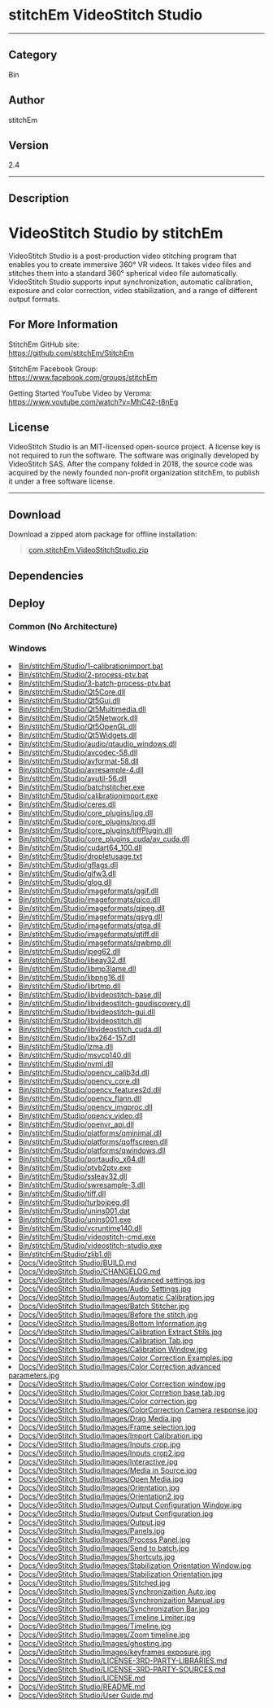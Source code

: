 # stitchEm VideoStitch Studio
___

## Category
Bin

## Author
stitchEm

## Version
2.4

___

## Description
<h1>VideoStitch Studio by stitchEm</h1>

<p>VideoStitch Studio is a post-production video stitching program that enables you to create immersive 360&deg; VR videos. It takes video files and stitches them into a standard 360&deg; spherical video file automatically. VideoStitch Studio supports input synchronization, automatic calibration, exposure and color correction, video stabilization, and a range of different output formats.</p>

<h2>For More Information</h2>

<p>StitchEm GitHub site:<br>
<a href="https://github.com/stitchEm/StitchEm">https://github.com/stitchEm/StitchEm</a></p>

<p>StitchEm Facebook Group:<br>
<a href="https://www.facebook.com/groups/stitchEm">https://www.facebook.com/groups/stitchEm</a></p>

<p>Getting Started YouTube Video by Veroma:<br>
<a href="https://www.youtube.com/watch?v=MhC42-t8nEg">https://www.youtube.com/watch?v=MhC42-t8nEg</a></p>

<h2>License</h2>
<p>VideoStitch Studio is an MIT-licensed open-source project. A license key is not required to run the software. The software was originally developed by VideoStitch SAS. After the company folded in 2018, the source code was acquired by the newly founded non-profit organization stitchEm, to publish it under a free software license.</p>

___

## Download

Download a zipped atom package for offline installation:
> [com.stitchEm.VideoStitchStudio.zip](https://gitlab.com/WeSuckLess/Reactor/-/archive/master/Reactor-master.zip?path=Atoms/com.stitchEm.VideoStitchStudio)  

## Dependencies

## Deploy

### Common (No Architecture)

<ul>
</ul>

### Windows

<li><a href="https://gitlab.com/WeSuckLess/Reactor/-/blob/master/Atoms/com.stitchEm.VideoStitchStudio/Windows/Bin/stitchEm/Studio/1-calibrationimport.bat?ref_type=heads">Bin/stitchEm/Studio/1-calibrationimport.bat</a></li>
<li><a href="https://gitlab.com/WeSuckLess/Reactor/-/blob/master/Atoms/com.stitchEm.VideoStitchStudio/Windows/Bin/stitchEm/Studio/2-process-ptv.bat?ref_type=heads">Bin/stitchEm/Studio/2-process-ptv.bat</a></li>
<li><a href="https://gitlab.com/WeSuckLess/Reactor/-/blob/master/Atoms/com.stitchEm.VideoStitchStudio/Windows/Bin/stitchEm/Studio/3-batch-process-ptv.bat?ref_type=heads">Bin/stitchEm/Studio/3-batch-process-ptv.bat</a></li>
<li><a href="https://gitlab.com/WeSuckLess/Reactor/-/blob/master/Atoms/com.stitchEm.VideoStitchStudio/Windows/Bin/stitchEm/Studio/Qt5Core.dll?ref_type=heads">Bin/stitchEm/Studio/Qt5Core.dll</a></li>
<li><a href="https://gitlab.com/WeSuckLess/Reactor/-/blob/master/Atoms/com.stitchEm.VideoStitchStudio/Windows/Bin/stitchEm/Studio/Qt5Gui.dll?ref_type=heads">Bin/stitchEm/Studio/Qt5Gui.dll</a></li>
<li><a href="https://gitlab.com/WeSuckLess/Reactor/-/blob/master/Atoms/com.stitchEm.VideoStitchStudio/Windows/Bin/stitchEm/Studio/Qt5Multimedia.dll?ref_type=heads">Bin/stitchEm/Studio/Qt5Multimedia.dll</a></li>
<li><a href="https://gitlab.com/WeSuckLess/Reactor/-/blob/master/Atoms/com.stitchEm.VideoStitchStudio/Windows/Bin/stitchEm/Studio/Qt5Network.dll?ref_type=heads">Bin/stitchEm/Studio/Qt5Network.dll</a></li>
<li><a href="https://gitlab.com/WeSuckLess/Reactor/-/blob/master/Atoms/com.stitchEm.VideoStitchStudio/Windows/Bin/stitchEm/Studio/Qt5OpenGL.dll?ref_type=heads">Bin/stitchEm/Studio/Qt5OpenGL.dll</a></li>
<li><a href="https://gitlab.com/WeSuckLess/Reactor/-/blob/master/Atoms/com.stitchEm.VideoStitchStudio/Windows/Bin/stitchEm/Studio/Qt5Widgets.dll?ref_type=heads">Bin/stitchEm/Studio/Qt5Widgets.dll</a></li>
<li><a href="https://gitlab.com/WeSuckLess/Reactor/-/blob/master/Atoms/com.stitchEm.VideoStitchStudio/Windows/Bin/stitchEm/Studio/audio/qtaudio_windows.dll?ref_type=heads">Bin/stitchEm/Studio/audio/qtaudio_windows.dll</a></li>
<li><a href="https://gitlab.com/WeSuckLess/Reactor/-/blob/master/Atoms/com.stitchEm.VideoStitchStudio/Windows/Bin/stitchEm/Studio/avcodec-58.dll?ref_type=heads">Bin/stitchEm/Studio/avcodec-58.dll</a></li>
<li><a href="https://gitlab.com/WeSuckLess/Reactor/-/blob/master/Atoms/com.stitchEm.VideoStitchStudio/Windows/Bin/stitchEm/Studio/avformat-58.dll?ref_type=heads">Bin/stitchEm/Studio/avformat-58.dll</a></li>
<li><a href="https://gitlab.com/WeSuckLess/Reactor/-/blob/master/Atoms/com.stitchEm.VideoStitchStudio/Windows/Bin/stitchEm/Studio/avresample-4.dll?ref_type=heads">Bin/stitchEm/Studio/avresample-4.dll</a></li>
<li><a href="https://gitlab.com/WeSuckLess/Reactor/-/blob/master/Atoms/com.stitchEm.VideoStitchStudio/Windows/Bin/stitchEm/Studio/avutil-56.dll?ref_type=heads">Bin/stitchEm/Studio/avutil-56.dll</a></li>
<li><a href="https://gitlab.com/WeSuckLess/Reactor/-/blob/master/Atoms/com.stitchEm.VideoStitchStudio/Windows/Bin/stitchEm/Studio/batchstitcher.exe?ref_type=heads">Bin/stitchEm/Studio/batchstitcher.exe</a></li>
<li><a href="https://gitlab.com/WeSuckLess/Reactor/-/blob/master/Atoms/com.stitchEm.VideoStitchStudio/Windows/Bin/stitchEm/Studio/calibrationimport.exe?ref_type=heads">Bin/stitchEm/Studio/calibrationimport.exe</a></li>
<li><a href="https://gitlab.com/WeSuckLess/Reactor/-/blob/master/Atoms/com.stitchEm.VideoStitchStudio/Windows/Bin/stitchEm/Studio/ceres.dll?ref_type=heads">Bin/stitchEm/Studio/ceres.dll</a></li>
<li><a href="https://gitlab.com/WeSuckLess/Reactor/-/blob/master/Atoms/com.stitchEm.VideoStitchStudio/Windows/Bin/stitchEm/Studio/core_plugins/jpg.dll?ref_type=heads">Bin/stitchEm/Studio/core_plugins/jpg.dll</a></li>
<li><a href="https://gitlab.com/WeSuckLess/Reactor/-/blob/master/Atoms/com.stitchEm.VideoStitchStudio/Windows/Bin/stitchEm/Studio/core_plugins/png.dll?ref_type=heads">Bin/stitchEm/Studio/core_plugins/png.dll</a></li>
<li><a href="https://gitlab.com/WeSuckLess/Reactor/-/blob/master/Atoms/com.stitchEm.VideoStitchStudio/Windows/Bin/stitchEm/Studio/core_plugins/tiffPlugin.dll?ref_type=heads">Bin/stitchEm/Studio/core_plugins/tiffPlugin.dll</a></li>
<li><a href="https://gitlab.com/WeSuckLess/Reactor/-/blob/master/Atoms/com.stitchEm.VideoStitchStudio/Windows/Bin/stitchEm/Studio/core_plugins_cuda/av_cuda.dll?ref_type=heads">Bin/stitchEm/Studio/core_plugins_cuda/av_cuda.dll</a></li>
<li><a href="https://gitlab.com/WeSuckLess/Reactor/-/blob/master/Atoms/com.stitchEm.VideoStitchStudio/Windows/Bin/stitchEm/Studio/cudart64_100.dll?ref_type=heads">Bin/stitchEm/Studio/cudart64_100.dll</a></li>
<li><a href="https://gitlab.com/WeSuckLess/Reactor/-/blob/master/Atoms/com.stitchEm.VideoStitchStudio/Windows/Bin/stitchEm/Studio/dropletusage.txt?ref_type=heads">Bin/stitchEm/Studio/dropletusage.txt</a></li>
<li><a href="https://gitlab.com/WeSuckLess/Reactor/-/blob/master/Atoms/com.stitchEm.VideoStitchStudio/Windows/Bin/stitchEm/Studio/gflags.dll?ref_type=heads">Bin/stitchEm/Studio/gflags.dll</a></li>
<li><a href="https://gitlab.com/WeSuckLess/Reactor/-/blob/master/Atoms/com.stitchEm.VideoStitchStudio/Windows/Bin/stitchEm/Studio/glfw3.dll?ref_type=heads">Bin/stitchEm/Studio/glfw3.dll</a></li>
<li><a href="https://gitlab.com/WeSuckLess/Reactor/-/blob/master/Atoms/com.stitchEm.VideoStitchStudio/Windows/Bin/stitchEm/Studio/glog.dll?ref_type=heads">Bin/stitchEm/Studio/glog.dll</a></li>
<li><a href="https://gitlab.com/WeSuckLess/Reactor/-/blob/master/Atoms/com.stitchEm.VideoStitchStudio/Windows/Bin/stitchEm/Studio/imageformats/qgif.dll?ref_type=heads">Bin/stitchEm/Studio/imageformats/qgif.dll</a></li>
<li><a href="https://gitlab.com/WeSuckLess/Reactor/-/blob/master/Atoms/com.stitchEm.VideoStitchStudio/Windows/Bin/stitchEm/Studio/imageformats/qico.dll?ref_type=heads">Bin/stitchEm/Studio/imageformats/qico.dll</a></li>
<li><a href="https://gitlab.com/WeSuckLess/Reactor/-/blob/master/Atoms/com.stitchEm.VideoStitchStudio/Windows/Bin/stitchEm/Studio/imageformats/qjpeg.dll?ref_type=heads">Bin/stitchEm/Studio/imageformats/qjpeg.dll</a></li>
<li><a href="https://gitlab.com/WeSuckLess/Reactor/-/blob/master/Atoms/com.stitchEm.VideoStitchStudio/Windows/Bin/stitchEm/Studio/imageformats/qsvg.dll?ref_type=heads">Bin/stitchEm/Studio/imageformats/qsvg.dll</a></li>
<li><a href="https://gitlab.com/WeSuckLess/Reactor/-/blob/master/Atoms/com.stitchEm.VideoStitchStudio/Windows/Bin/stitchEm/Studio/imageformats/qtga.dll?ref_type=heads">Bin/stitchEm/Studio/imageformats/qtga.dll</a></li>
<li><a href="https://gitlab.com/WeSuckLess/Reactor/-/blob/master/Atoms/com.stitchEm.VideoStitchStudio/Windows/Bin/stitchEm/Studio/imageformats/qtiff.dll?ref_type=heads">Bin/stitchEm/Studio/imageformats/qtiff.dll</a></li>
<li><a href="https://gitlab.com/WeSuckLess/Reactor/-/blob/master/Atoms/com.stitchEm.VideoStitchStudio/Windows/Bin/stitchEm/Studio/imageformats/qwbmp.dll?ref_type=heads">Bin/stitchEm/Studio/imageformats/qwbmp.dll</a></li>
<li><a href="https://gitlab.com/WeSuckLess/Reactor/-/blob/master/Atoms/com.stitchEm.VideoStitchStudio/Windows/Bin/stitchEm/Studio/jpeg62.dll?ref_type=heads">Bin/stitchEm/Studio/jpeg62.dll</a></li>
<li><a href="https://gitlab.com/WeSuckLess/Reactor/-/blob/master/Atoms/com.stitchEm.VideoStitchStudio/Windows/Bin/stitchEm/Studio/libeay32.dll?ref_type=heads">Bin/stitchEm/Studio/libeay32.dll</a></li>
<li><a href="https://gitlab.com/WeSuckLess/Reactor/-/blob/master/Atoms/com.stitchEm.VideoStitchStudio/Windows/Bin/stitchEm/Studio/libmp3lame.dll?ref_type=heads">Bin/stitchEm/Studio/libmp3lame.dll</a></li>
<li><a href="https://gitlab.com/WeSuckLess/Reactor/-/blob/master/Atoms/com.stitchEm.VideoStitchStudio/Windows/Bin/stitchEm/Studio/libpng16.dll?ref_type=heads">Bin/stitchEm/Studio/libpng16.dll</a></li>
<li><a href="https://gitlab.com/WeSuckLess/Reactor/-/blob/master/Atoms/com.stitchEm.VideoStitchStudio/Windows/Bin/stitchEm/Studio/librtmp.dll?ref_type=heads">Bin/stitchEm/Studio/librtmp.dll</a></li>
<li><a href="https://gitlab.com/WeSuckLess/Reactor/-/blob/master/Atoms/com.stitchEm.VideoStitchStudio/Windows/Bin/stitchEm/Studio/libvideostitch-base.dll?ref_type=heads">Bin/stitchEm/Studio/libvideostitch-base.dll</a></li>
<li><a href="https://gitlab.com/WeSuckLess/Reactor/-/blob/master/Atoms/com.stitchEm.VideoStitchStudio/Windows/Bin/stitchEm/Studio/libvideostitch-gpudiscovery.dll?ref_type=heads">Bin/stitchEm/Studio/libvideostitch-gpudiscovery.dll</a></li>
<li><a href="https://gitlab.com/WeSuckLess/Reactor/-/blob/master/Atoms/com.stitchEm.VideoStitchStudio/Windows/Bin/stitchEm/Studio/libvideostitch-gui.dll?ref_type=heads">Bin/stitchEm/Studio/libvideostitch-gui.dll</a></li>
<li><a href="https://gitlab.com/WeSuckLess/Reactor/-/blob/master/Atoms/com.stitchEm.VideoStitchStudio/Windows/Bin/stitchEm/Studio/libvideostitch.dll?ref_type=heads">Bin/stitchEm/Studio/libvideostitch.dll</a></li>
<li><a href="https://gitlab.com/WeSuckLess/Reactor/-/blob/master/Atoms/com.stitchEm.VideoStitchStudio/Windows/Bin/stitchEm/Studio/libvideostitch_cuda.dll?ref_type=heads">Bin/stitchEm/Studio/libvideostitch_cuda.dll</a></li>
<li><a href="https://gitlab.com/WeSuckLess/Reactor/-/blob/master/Atoms/com.stitchEm.VideoStitchStudio/Windows/Bin/stitchEm/Studio/libx264-157.dll?ref_type=heads">Bin/stitchEm/Studio/libx264-157.dll</a></li>
<li><a href="https://gitlab.com/WeSuckLess/Reactor/-/blob/master/Atoms/com.stitchEm.VideoStitchStudio/Windows/Bin/stitchEm/Studio/lzma.dll?ref_type=heads">Bin/stitchEm/Studio/lzma.dll</a></li>
<li><a href="https://gitlab.com/WeSuckLess/Reactor/-/blob/master/Atoms/com.stitchEm.VideoStitchStudio/Windows/Bin/stitchEm/Studio/msvcp140.dll?ref_type=heads">Bin/stitchEm/Studio/msvcp140.dll</a></li>
<li><a href="https://gitlab.com/WeSuckLess/Reactor/-/blob/master/Atoms/com.stitchEm.VideoStitchStudio/Windows/Bin/stitchEm/Studio/nvml.dll?ref_type=heads">Bin/stitchEm/Studio/nvml.dll</a></li>
<li><a href="https://gitlab.com/WeSuckLess/Reactor/-/blob/master/Atoms/com.stitchEm.VideoStitchStudio/Windows/Bin/stitchEm/Studio/opencv_calib3d.dll?ref_type=heads">Bin/stitchEm/Studio/opencv_calib3d.dll</a></li>
<li><a href="https://gitlab.com/WeSuckLess/Reactor/-/blob/master/Atoms/com.stitchEm.VideoStitchStudio/Windows/Bin/stitchEm/Studio/opencv_core.dll?ref_type=heads">Bin/stitchEm/Studio/opencv_core.dll</a></li>
<li><a href="https://gitlab.com/WeSuckLess/Reactor/-/blob/master/Atoms/com.stitchEm.VideoStitchStudio/Windows/Bin/stitchEm/Studio/opencv_features2d.dll?ref_type=heads">Bin/stitchEm/Studio/opencv_features2d.dll</a></li>
<li><a href="https://gitlab.com/WeSuckLess/Reactor/-/blob/master/Atoms/com.stitchEm.VideoStitchStudio/Windows/Bin/stitchEm/Studio/opencv_flann.dll?ref_type=heads">Bin/stitchEm/Studio/opencv_flann.dll</a></li>
<li><a href="https://gitlab.com/WeSuckLess/Reactor/-/blob/master/Atoms/com.stitchEm.VideoStitchStudio/Windows/Bin/stitchEm/Studio/opencv_imgproc.dll?ref_type=heads">Bin/stitchEm/Studio/opencv_imgproc.dll</a></li>
<li><a href="https://gitlab.com/WeSuckLess/Reactor/-/blob/master/Atoms/com.stitchEm.VideoStitchStudio/Windows/Bin/stitchEm/Studio/opencv_video.dll?ref_type=heads">Bin/stitchEm/Studio/opencv_video.dll</a></li>
<li><a href="https://gitlab.com/WeSuckLess/Reactor/-/blob/master/Atoms/com.stitchEm.VideoStitchStudio/Windows/Bin/stitchEm/Studio/openvr_api.dll?ref_type=heads">Bin/stitchEm/Studio/openvr_api.dll</a></li>
<li><a href="https://gitlab.com/WeSuckLess/Reactor/-/blob/master/Atoms/com.stitchEm.VideoStitchStudio/Windows/Bin/stitchEm/Studio/platforms/qminimal.dll?ref_type=heads">Bin/stitchEm/Studio/platforms/qminimal.dll</a></li>
<li><a href="https://gitlab.com/WeSuckLess/Reactor/-/blob/master/Atoms/com.stitchEm.VideoStitchStudio/Windows/Bin/stitchEm/Studio/platforms/qoffscreen.dll?ref_type=heads">Bin/stitchEm/Studio/platforms/qoffscreen.dll</a></li>
<li><a href="https://gitlab.com/WeSuckLess/Reactor/-/blob/master/Atoms/com.stitchEm.VideoStitchStudio/Windows/Bin/stitchEm/Studio/platforms/qwindows.dll?ref_type=heads">Bin/stitchEm/Studio/platforms/qwindows.dll</a></li>
<li><a href="https://gitlab.com/WeSuckLess/Reactor/-/blob/master/Atoms/com.stitchEm.VideoStitchStudio/Windows/Bin/stitchEm/Studio/portaudio_x64.dll?ref_type=heads">Bin/stitchEm/Studio/portaudio_x64.dll</a></li>
<li><a href="https://gitlab.com/WeSuckLess/Reactor/-/blob/master/Atoms/com.stitchEm.VideoStitchStudio/Windows/Bin/stitchEm/Studio/ptvb2ptv.exe?ref_type=heads">Bin/stitchEm/Studio/ptvb2ptv.exe</a></li>
<li><a href="https://gitlab.com/WeSuckLess/Reactor/-/blob/master/Atoms/com.stitchEm.VideoStitchStudio/Windows/Bin/stitchEm/Studio/ssleay32.dll?ref_type=heads">Bin/stitchEm/Studio/ssleay32.dll</a></li>
<li><a href="https://gitlab.com/WeSuckLess/Reactor/-/blob/master/Atoms/com.stitchEm.VideoStitchStudio/Windows/Bin/stitchEm/Studio/swresample-3.dll?ref_type=heads">Bin/stitchEm/Studio/swresample-3.dll</a></li>
<li><a href="https://gitlab.com/WeSuckLess/Reactor/-/blob/master/Atoms/com.stitchEm.VideoStitchStudio/Windows/Bin/stitchEm/Studio/tiff.dll?ref_type=heads">Bin/stitchEm/Studio/tiff.dll</a></li>
<li><a href="https://gitlab.com/WeSuckLess/Reactor/-/blob/master/Atoms/com.stitchEm.VideoStitchStudio/Windows/Bin/stitchEm/Studio/turbojpeg.dll?ref_type=heads">Bin/stitchEm/Studio/turbojpeg.dll</a></li>
<li><a href="https://gitlab.com/WeSuckLess/Reactor/-/blob/master/Atoms/com.stitchEm.VideoStitchStudio/Windows/Bin/stitchEm/Studio/unins001.dat?ref_type=heads">Bin/stitchEm/Studio/unins001.dat</a></li>
<li><a href="https://gitlab.com/WeSuckLess/Reactor/-/blob/master/Atoms/com.stitchEm.VideoStitchStudio/Windows/Bin/stitchEm/Studio/unins001.exe?ref_type=heads">Bin/stitchEm/Studio/unins001.exe</a></li>
<li><a href="https://gitlab.com/WeSuckLess/Reactor/-/blob/master/Atoms/com.stitchEm.VideoStitchStudio/Windows/Bin/stitchEm/Studio/vcruntime140.dll?ref_type=heads">Bin/stitchEm/Studio/vcruntime140.dll</a></li>
<li><a href="https://gitlab.com/WeSuckLess/Reactor/-/blob/master/Atoms/com.stitchEm.VideoStitchStudio/Windows/Bin/stitchEm/Studio/videostitch-cmd.exe?ref_type=heads">Bin/stitchEm/Studio/videostitch-cmd.exe</a></li>
<li><a href="https://gitlab.com/WeSuckLess/Reactor/-/blob/master/Atoms/com.stitchEm.VideoStitchStudio/Windows/Bin/stitchEm/Studio/videostitch-studio.exe?ref_type=heads">Bin/stitchEm/Studio/videostitch-studio.exe</a></li>
<li><a href="https://gitlab.com/WeSuckLess/Reactor/-/blob/master/Atoms/com.stitchEm.VideoStitchStudio/Windows/Bin/stitchEm/Studio/zlib1.dll?ref_type=heads">Bin/stitchEm/Studio/zlib1.dll</a></li>
<li><a href="https://gitlab.com/WeSuckLess/Reactor/-/blob/master/Atoms/com.stitchEm.VideoStitchStudio/Windows/Docs/VideoStitch Studio/BUILD.md?ref_type=heads">Docs/VideoStitch Studio/BUILD.md</a></li>
<li><a href="https://gitlab.com/WeSuckLess/Reactor/-/blob/master/Atoms/com.stitchEm.VideoStitchStudio/Windows/Docs/VideoStitch Studio/CHANGELOG.md?ref_type=heads">Docs/VideoStitch Studio/CHANGELOG.md</a></li>
<li><a href="https://gitlab.com/WeSuckLess/Reactor/-/blob/master/Atoms/com.stitchEm.VideoStitchStudio/Windows/Docs/VideoStitch Studio/Images/Advanced settings.jpg?ref_type=heads">Docs/VideoStitch Studio/Images/Advanced settings.jpg</a></li>
<li><a href="https://gitlab.com/WeSuckLess/Reactor/-/blob/master/Atoms/com.stitchEm.VideoStitchStudio/Windows/Docs/VideoStitch Studio/Images/Audio Settings.jpg?ref_type=heads">Docs/VideoStitch Studio/Images/Audio Settings.jpg</a></li>
<li><a href="https://gitlab.com/WeSuckLess/Reactor/-/blob/master/Atoms/com.stitchEm.VideoStitchStudio/Windows/Docs/VideoStitch Studio/Images/Automatic Calibration.jpg?ref_type=heads">Docs/VideoStitch Studio/Images/Automatic Calibration.jpg</a></li>
<li><a href="https://gitlab.com/WeSuckLess/Reactor/-/blob/master/Atoms/com.stitchEm.VideoStitchStudio/Windows/Docs/VideoStitch Studio/Images/Batch Stitcher.jpg?ref_type=heads">Docs/VideoStitch Studio/Images/Batch Stitcher.jpg</a></li>
<li><a href="https://gitlab.com/WeSuckLess/Reactor/-/blob/master/Atoms/com.stitchEm.VideoStitchStudio/Windows/Docs/VideoStitch Studio/Images/Before the stitch.jpg?ref_type=heads">Docs/VideoStitch Studio/Images/Before the stitch.jpg</a></li>
<li><a href="https://gitlab.com/WeSuckLess/Reactor/-/blob/master/Atoms/com.stitchEm.VideoStitchStudio/Windows/Docs/VideoStitch Studio/Images/Bottom Information.jpg?ref_type=heads">Docs/VideoStitch Studio/Images/Bottom Information.jpg</a></li>
<li><a href="https://gitlab.com/WeSuckLess/Reactor/-/blob/master/Atoms/com.stitchEm.VideoStitchStudio/Windows/Docs/VideoStitch Studio/Images/Calibration Extract Stills.jpg?ref_type=heads">Docs/VideoStitch Studio/Images/Calibration Extract Stills.jpg</a></li>
<li><a href="https://gitlab.com/WeSuckLess/Reactor/-/blob/master/Atoms/com.stitchEm.VideoStitchStudio/Windows/Docs/VideoStitch Studio/Images/Calibration Tab.jpg?ref_type=heads">Docs/VideoStitch Studio/Images/Calibration Tab.jpg</a></li>
<li><a href="https://gitlab.com/WeSuckLess/Reactor/-/blob/master/Atoms/com.stitchEm.VideoStitchStudio/Windows/Docs/VideoStitch Studio/Images/Calibration Window.jpg?ref_type=heads">Docs/VideoStitch Studio/Images/Calibration Window.jpg</a></li>
<li><a href="https://gitlab.com/WeSuckLess/Reactor/-/blob/master/Atoms/com.stitchEm.VideoStitchStudio/Windows/Docs/VideoStitch Studio/Images/Color Correction Examples.jpg?ref_type=heads">Docs/VideoStitch Studio/Images/Color Correction Examples.jpg</a></li>
<li><a href="https://gitlab.com/WeSuckLess/Reactor/-/blob/master/Atoms/com.stitchEm.VideoStitchStudio/Windows/Docs/VideoStitch Studio/Images/Color Correction advanced parameters.jpg?ref_type=heads">Docs/VideoStitch Studio/Images/Color Correction advanced parameters.jpg</a></li>
<li><a href="https://gitlab.com/WeSuckLess/Reactor/-/blob/master/Atoms/com.stitchEm.VideoStitchStudio/Windows/Docs/VideoStitch Studio/Images/Color Correction window.jpg?ref_type=heads">Docs/VideoStitch Studio/Images/Color Correction window.jpg</a></li>
<li><a href="https://gitlab.com/WeSuckLess/Reactor/-/blob/master/Atoms/com.stitchEm.VideoStitchStudio/Windows/Docs/VideoStitch Studio/Images/Color Corretion base tab.jpg?ref_type=heads">Docs/VideoStitch Studio/Images/Color Corretion base tab.jpg</a></li>
<li><a href="https://gitlab.com/WeSuckLess/Reactor/-/blob/master/Atoms/com.stitchEm.VideoStitchStudio/Windows/Docs/VideoStitch Studio/Images/Color correction.jpg?ref_type=heads">Docs/VideoStitch Studio/Images/Color correction.jpg</a></li>
<li><a href="https://gitlab.com/WeSuckLess/Reactor/-/blob/master/Atoms/com.stitchEm.VideoStitchStudio/Windows/Docs/VideoStitch Studio/Images/ColorCorrection Camera response.jpg?ref_type=heads">Docs/VideoStitch Studio/Images/ColorCorrection Camera response.jpg</a></li>
<li><a href="https://gitlab.com/WeSuckLess/Reactor/-/blob/master/Atoms/com.stitchEm.VideoStitchStudio/Windows/Docs/VideoStitch Studio/Images/Drag Media.jpg?ref_type=heads">Docs/VideoStitch Studio/Images/Drag Media.jpg</a></li>
<li><a href="https://gitlab.com/WeSuckLess/Reactor/-/blob/master/Atoms/com.stitchEm.VideoStitchStudio/Windows/Docs/VideoStitch Studio/Images/Frame selection.jpg?ref_type=heads">Docs/VideoStitch Studio/Images/Frame selection.jpg</a></li>
<li><a href="https://gitlab.com/WeSuckLess/Reactor/-/blob/master/Atoms/com.stitchEm.VideoStitchStudio/Windows/Docs/VideoStitch Studio/Images/Import Calibration.jpg?ref_type=heads">Docs/VideoStitch Studio/Images/Import Calibration.jpg</a></li>
<li><a href="https://gitlab.com/WeSuckLess/Reactor/-/blob/master/Atoms/com.stitchEm.VideoStitchStudio/Windows/Docs/VideoStitch Studio/Images/Inputs crop.jpg?ref_type=heads">Docs/VideoStitch Studio/Images/Inputs crop.jpg</a></li>
<li><a href="https://gitlab.com/WeSuckLess/Reactor/-/blob/master/Atoms/com.stitchEm.VideoStitchStudio/Windows/Docs/VideoStitch Studio/Images/Inputs crop2.jpg?ref_type=heads">Docs/VideoStitch Studio/Images/Inputs crop2.jpg</a></li>
<li><a href="https://gitlab.com/WeSuckLess/Reactor/-/blob/master/Atoms/com.stitchEm.VideoStitchStudio/Windows/Docs/VideoStitch Studio/Images/Interactive.jpg?ref_type=heads">Docs/VideoStitch Studio/Images/Interactive.jpg</a></li>
<li><a href="https://gitlab.com/WeSuckLess/Reactor/-/blob/master/Atoms/com.stitchEm.VideoStitchStudio/Windows/Docs/VideoStitch Studio/Images/Media in Source.jpg?ref_type=heads">Docs/VideoStitch Studio/Images/Media in Source.jpg</a></li>
<li><a href="https://gitlab.com/WeSuckLess/Reactor/-/blob/master/Atoms/com.stitchEm.VideoStitchStudio/Windows/Docs/VideoStitch Studio/Images/Open Media.jpg?ref_type=heads">Docs/VideoStitch Studio/Images/Open Media.jpg</a></li>
<li><a href="https://gitlab.com/WeSuckLess/Reactor/-/blob/master/Atoms/com.stitchEm.VideoStitchStudio/Windows/Docs/VideoStitch Studio/Images/Orientation.jpg?ref_type=heads">Docs/VideoStitch Studio/Images/Orientation.jpg</a></li>
<li><a href="https://gitlab.com/WeSuckLess/Reactor/-/blob/master/Atoms/com.stitchEm.VideoStitchStudio/Windows/Docs/VideoStitch Studio/Images/Orientation2.jpg?ref_type=heads">Docs/VideoStitch Studio/Images/Orientation2.jpg</a></li>
<li><a href="https://gitlab.com/WeSuckLess/Reactor/-/blob/master/Atoms/com.stitchEm.VideoStitchStudio/Windows/Docs/VideoStitch Studio/Images/Output Configuration Window.jpg?ref_type=heads">Docs/VideoStitch Studio/Images/Output Configuration Window.jpg</a></li>
<li><a href="https://gitlab.com/WeSuckLess/Reactor/-/blob/master/Atoms/com.stitchEm.VideoStitchStudio/Windows/Docs/VideoStitch Studio/Images/Output Configuration.jpg?ref_type=heads">Docs/VideoStitch Studio/Images/Output Configuration.jpg</a></li>
<li><a href="https://gitlab.com/WeSuckLess/Reactor/-/blob/master/Atoms/com.stitchEm.VideoStitchStudio/Windows/Docs/VideoStitch Studio/Images/Output.jpg?ref_type=heads">Docs/VideoStitch Studio/Images/Output.jpg</a></li>
<li><a href="https://gitlab.com/WeSuckLess/Reactor/-/blob/master/Atoms/com.stitchEm.VideoStitchStudio/Windows/Docs/VideoStitch Studio/Images/Panels.jpg?ref_type=heads">Docs/VideoStitch Studio/Images/Panels.jpg</a></li>
<li><a href="https://gitlab.com/WeSuckLess/Reactor/-/blob/master/Atoms/com.stitchEm.VideoStitchStudio/Windows/Docs/VideoStitch Studio/Images/Process Panel.jpg?ref_type=heads">Docs/VideoStitch Studio/Images/Process Panel.jpg</a></li>
<li><a href="https://gitlab.com/WeSuckLess/Reactor/-/blob/master/Atoms/com.stitchEm.VideoStitchStudio/Windows/Docs/VideoStitch Studio/Images/Send to batch.jpg?ref_type=heads">Docs/VideoStitch Studio/Images/Send to batch.jpg</a></li>
<li><a href="https://gitlab.com/WeSuckLess/Reactor/-/blob/master/Atoms/com.stitchEm.VideoStitchStudio/Windows/Docs/VideoStitch Studio/Images/Shortcuts.jpg?ref_type=heads">Docs/VideoStitch Studio/Images/Shortcuts.jpg</a></li>
<li><a href="https://gitlab.com/WeSuckLess/Reactor/-/blob/master/Atoms/com.stitchEm.VideoStitchStudio/Windows/Docs/VideoStitch Studio/Images/Stabilization Orientation Window.jpg?ref_type=heads">Docs/VideoStitch Studio/Images/Stabilization Orientation Window.jpg</a></li>
<li><a href="https://gitlab.com/WeSuckLess/Reactor/-/blob/master/Atoms/com.stitchEm.VideoStitchStudio/Windows/Docs/VideoStitch Studio/Images/Stabilization Orientation.jpg?ref_type=heads">Docs/VideoStitch Studio/Images/Stabilization Orientation.jpg</a></li>
<li><a href="https://gitlab.com/WeSuckLess/Reactor/-/blob/master/Atoms/com.stitchEm.VideoStitchStudio/Windows/Docs/VideoStitch Studio/Images/Stitched.jpg?ref_type=heads">Docs/VideoStitch Studio/Images/Stitched.jpg</a></li>
<li><a href="https://gitlab.com/WeSuckLess/Reactor/-/blob/master/Atoms/com.stitchEm.VideoStitchStudio/Windows/Docs/VideoStitch Studio/Images/Synchronizaition Auto.jpg?ref_type=heads">Docs/VideoStitch Studio/Images/Synchronizaition Auto.jpg</a></li>
<li><a href="https://gitlab.com/WeSuckLess/Reactor/-/blob/master/Atoms/com.stitchEm.VideoStitchStudio/Windows/Docs/VideoStitch Studio/Images/Synchronizaition Manual.jpg?ref_type=heads">Docs/VideoStitch Studio/Images/Synchronizaition Manual.jpg</a></li>
<li><a href="https://gitlab.com/WeSuckLess/Reactor/-/blob/master/Atoms/com.stitchEm.VideoStitchStudio/Windows/Docs/VideoStitch Studio/Images/Synchronization Bar.jpg?ref_type=heads">Docs/VideoStitch Studio/Images/Synchronization Bar.jpg</a></li>
<li><a href="https://gitlab.com/WeSuckLess/Reactor/-/blob/master/Atoms/com.stitchEm.VideoStitchStudio/Windows/Docs/VideoStitch Studio/Images/Timeline Limiter.jpg?ref_type=heads">Docs/VideoStitch Studio/Images/Timeline Limiter.jpg</a></li>
<li><a href="https://gitlab.com/WeSuckLess/Reactor/-/blob/master/Atoms/com.stitchEm.VideoStitchStudio/Windows/Docs/VideoStitch Studio/Images/Timeline.jpg?ref_type=heads">Docs/VideoStitch Studio/Images/Timeline.jpg</a></li>
<li><a href="https://gitlab.com/WeSuckLess/Reactor/-/blob/master/Atoms/com.stitchEm.VideoStitchStudio/Windows/Docs/VideoStitch Studio/Images/Zoom timeline.jpg?ref_type=heads">Docs/VideoStitch Studio/Images/Zoom timeline.jpg</a></li>
<li><a href="https://gitlab.com/WeSuckLess/Reactor/-/blob/master/Atoms/com.stitchEm.VideoStitchStudio/Windows/Docs/VideoStitch Studio/Images/ghosting.jpg?ref_type=heads">Docs/VideoStitch Studio/Images/ghosting.jpg</a></li>
<li><a href="https://gitlab.com/WeSuckLess/Reactor/-/blob/master/Atoms/com.stitchEm.VideoStitchStudio/Windows/Docs/VideoStitch Studio/Images/keyframes exposure.jpg?ref_type=heads">Docs/VideoStitch Studio/Images/keyframes exposure.jpg</a></li>
<li><a href="https://gitlab.com/WeSuckLess/Reactor/-/blob/master/Atoms/com.stitchEm.VideoStitchStudio/Windows/Docs/VideoStitch Studio/LICENSE-3RD-PARTY-LIBRARIES.md?ref_type=heads">Docs/VideoStitch Studio/LICENSE-3RD-PARTY-LIBRARIES.md</a></li>
<li><a href="https://gitlab.com/WeSuckLess/Reactor/-/blob/master/Atoms/com.stitchEm.VideoStitchStudio/Windows/Docs/VideoStitch Studio/LICENSE-3RD-PARTY-SOURCES.md?ref_type=heads">Docs/VideoStitch Studio/LICENSE-3RD-PARTY-SOURCES.md</a></li>
<li><a href="https://gitlab.com/WeSuckLess/Reactor/-/blob/master/Atoms/com.stitchEm.VideoStitchStudio/Windows/Docs/VideoStitch Studio/LICENSE.md?ref_type=heads">Docs/VideoStitch Studio/LICENSE.md</a></li>
<li><a href="https://gitlab.com/WeSuckLess/Reactor/-/blob/master/Atoms/com.stitchEm.VideoStitchStudio/Windows/Docs/VideoStitch Studio/README.md?ref_type=heads">Docs/VideoStitch Studio/README.md</a></li>
<li><a href="https://gitlab.com/WeSuckLess/Reactor/-/blob/master/Atoms/com.stitchEm.VideoStitchStudio/Windows/Docs/VideoStitch Studio/User Guide.md?ref_type=heads">Docs/VideoStitch Studio/User Guide.md</a></li>
